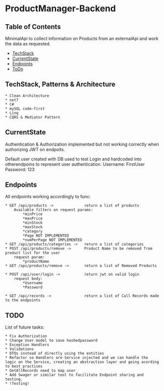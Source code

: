 # ProductManager-Backend

## Table of Contents

MinimalApi to collect information on Products from an externalApi and work the data as requested.

- [TechStack](#techstack)
- [CurrentState](#currentsate)
- [Endpoints](#endpoints)
- [ToDo](#todo)

## TechStack, Patterns & Architecture
    * Clean Architecture
    * net7
    * C#
    * mySQL code-first
    * Linq
    * CQRS & Mediator Pattern

## CurrentState

Authentication & Authorization implemented but not working correctly when authorizing JWT on endpoits.

Default user created with DB used to test Login and hardcoded into otherendpoins to represent user authentication.
Username: FirstUser
Password: 123

## Endpoints

All endpoints working accordingly to func:

    * GET /api/products ->              return a list of products
        Available filters on request params:
            *minPrice
            *maxPrice
            *minStock
            *maxStock
            *category
            *Page NOT IMPLEMENTED
            *numPerPage NOT IMPLEMENTED
    * GET /api/products/categories ->   return a list of categories
    * POST /api/products/remove ->      Product Name to be removed from product list for the user
        request param:
            *productName 
    * GET /api/products/remove ->       return a list of Removed Products

    * POST /api/user/login ->           return jwt on valid login
        request body:
            *Username
            *Password
    
    * GET /api/records ->               return a list of Call Records made to the endpoints

## TODO

List of future tasks:

    * Fix Authorization
    * Change User model to save hashedpassword
    * Exception Handlers
    * Validations
    * DTOs instead of directly using the entities
    * Refactor so Handlers are Service injected and we can handle the logic on the Service, creating an abstraction layer and going acording to best practises
    * GetAllRecords need to map user
    * Add Swager or similar tool to facilitate Endpoint sharing and testing.
    * !Testing!